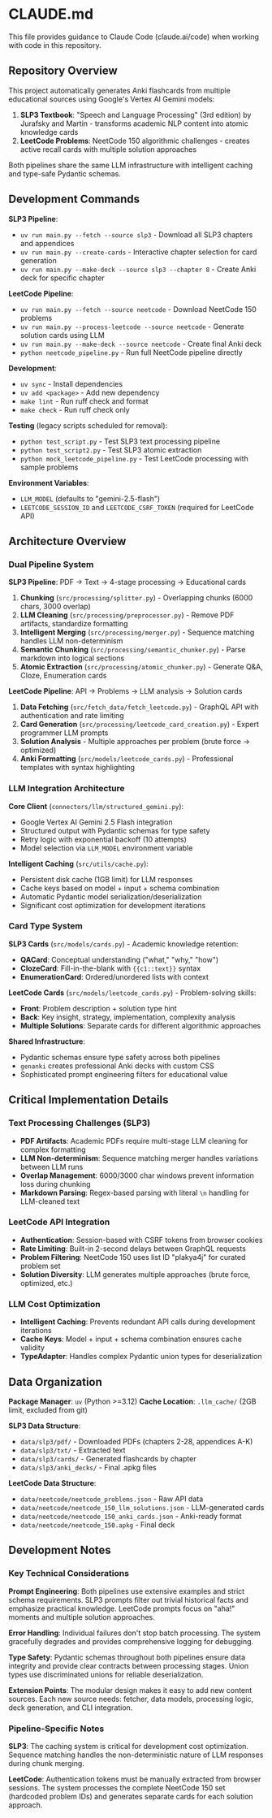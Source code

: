 # CLAUDE.md

This file provides guidance to Claude Code (claude.ai/code) when working with code in this repository.

## Repository Overview

This project automatically generates Anki flashcards from multiple educational sources using Google's Vertex AI Gemini models:

1. **SLP3 Textbook**: "Speech and Language Processing" (3rd edition) by Jurafsky and Martin - transforms academic NLP content into atomic knowledge cards
2. **LeetCode Problems**: NeetCode 150 algorithmic challenges - creates active recall cards with multiple solution approaches

Both pipelines share the same LLM infrastructure with intelligent caching and type-safe Pydantic schemas.

## Development Commands

**SLP3 Pipeline**:
- `uv run main.py --fetch --source slp3` - Download all SLP3 chapters and appendices
- `uv run main.py --create-cards` - Interactive chapter selection for card generation
- `uv run main.py --make-deck --source slp3 --chapter 8` - Create Anki deck for specific chapter

**LeetCode Pipeline**:
- `uv run main.py --fetch --source neetcode` - Download NeetCode 150 problems
- `uv run main.py --process-leetcode --source neetcode` - Generate solution cards using LLM
- `uv run main.py --make-deck --source neetcode` - Create final Anki deck
- `python neetcode_pipeline.py` - Run full NeetCode pipeline directly

**Development**:
- `uv sync` - Install dependencies
- `uv add <package>` - Add new dependency
- `make lint` - Run ruff check and format
- `make check` - Run ruff check only

**Testing** (legacy scripts scheduled for removal):
- `python test_script.py` - Test SLP3 text processing pipeline
- `python test_script2.py` - Test SLP3 atomic extraction
- `python mock_leetcode_pipeline.py` - Test LeetCode processing with sample problems

**Environment Variables**:
- `LLM_MODEL` (defaults to "gemini-2.5-flash")
- `LEETCODE_SESSION_ID` and `LEETCODE_CSRF_TOKEN` (required for LeetCode API)

## Architecture Overview

### Dual Pipeline System

**SLP3 Pipeline**: PDF → Text → 4-stage processing → Educational cards
1. **Chunking** (`src/processing/splitter.py`) - Overlapping chunks (6000 chars, 3000 overlap)
2. **LLM Cleaning** (`src/processing/preprocessor.py`) - Remove PDF artifacts, standardize formatting
3. **Intelligent Merging** (`src/processing/merger.py`) - Sequence matching handles LLM non-determinism
4. **Semantic Chunking** (`src/processing/semantic_chunker.py`) - Parse markdown into logical sections
5. **Atomic Extraction** (`src/processing/atomic_chunker.py`) - Generate Q&A, Cloze, Enumeration cards

**LeetCode Pipeline**: API → Problems → LLM analysis → Solution cards
1. **Data Fetching** (`src/fetch_data/fetch_leetcode.py`) - GraphQL API with authentication and rate limiting
2. **Card Generation** (`src/processing/leetcode_card_creation.py`) - Expert programmer LLM prompts
3. **Solution Analysis** - Multiple approaches per problem (brute force → optimized)
4. **Anki Formatting** (`src/models/leetcode_cards.py`) - Professional templates with syntax highlighting

### LLM Integration Architecture

**Core Client** (`connectors/llm/structured_gemini.py`):
- Google Vertex AI Gemini 2.5 Flash integration
- Structured output with Pydantic schemas for type safety
- Retry logic with exponential backoff (10 attempts)
- Model selection via `LLM_MODEL` environment variable

**Intelligent Caching** (`src/utils/cache.py`):
- Persistent disk cache (1GB limit) for LLM responses
- Cache keys based on model + input + schema combination
- Automatic Pydantic model serialization/deserialization
- Significant cost optimization for development iterations

### Card Type System

**SLP3 Cards** (`src/models/cards.py`) - Academic knowledge retention:
- **QACard**: Conceptual understanding ("what," "why," "how")
- **ClozeCard**: Fill-in-the-blank with `{{c1::text}}` syntax
- **EnumerationCard**: Ordered/unordered lists with context

**LeetCode Cards** (`src/models/leetcode_cards.py`) - Problem-solving skills:
- **Front**: Problem description + solution type hint
- **Back**: Key insight, strategy, implementation, complexity analysis
- **Multiple Solutions**: Separate cards for different algorithmic approaches

**Shared Infrastructure**:
- Pydantic schemas ensure type safety across both pipelines
- `genanki` creates professional Anki decks with custom CSS
- Sophisticated prompt engineering filters for educational value

## Critical Implementation Details

### Text Processing Challenges (SLP3)
- **PDF Artifacts**: Academic PDFs require multi-stage LLM cleaning for complex formatting
- **LLM Non-determinism**: Sequence matching merger handles variations between LLM runs
- **Overlap Management**: 6000/3000 char windows prevent information loss during chunking
- **Markdown Parsing**: Regex-based parsing with literal `\n` handling for LLM-cleaned text

### LeetCode API Integration
- **Authentication**: Session-based with CSRF tokens from browser cookies
- **Rate Limiting**: Built-in 2-second delays between GraphQL requests
- **Problem Filtering**: NeetCode 150 uses list ID "plakya4j" for curated problem set
- **Solution Diversity**: LLM generates multiple approaches (brute force, optimized, etc.)

### LLM Cost Optimization
- **Intelligent Caching**: Prevents redundant API calls during development iterations
- **Cache Keys**: Model + input + schema combination ensures cache validity
- **TypeAdapter**: Handles complex Pydantic union types for deserialization

## Data Organization

**Package Manager**: `uv` (Python >=3.12)
**Cache Location**: `.llm_cache/` (2GB limit, excluded from git)

**SLP3 Data Structure**:
- `data/slp3/pdf/` - Downloaded PDFs (chapters 2-28, appendices A-K)
- `data/slp3/txt/` - Extracted text
- `data/slp3/cards/` - Generated flashcards by chapter
- `data/slp3/anki_decks/` - Final .apkg files

**LeetCode Data Structure**:
- `data/neetcode/neetcode_problems.json` - Raw API data
- `data/neetcode/neetcode_150_llm_solutions.json` - LLM-generated cards
- `data/neetcode/neetcode_150_anki_cards.json` - Anki-ready format
- `data/neetcode/neetcode_150.apkg` - Final deck

## Development Notes

### Key Technical Considerations

**Prompt Engineering**: Both pipelines use extensive examples and strict schema requirements. SLP3 prompts filter out trivial historical facts and emphasize practical knowledge. LeetCode prompts focus on "aha!" moments and multiple solution approaches.

**Error Handling**: Individual failures don't stop batch processing. The system gracefully degrades and provides comprehensive logging for debugging.

**Type Safety**: Pydantic schemas throughout both pipelines ensure data integrity and provide clear contracts between processing stages. Union types use discriminated unions for reliable deserialization.

**Extension Points**: The modular design makes it easy to add new content sources. Each new source needs: fetcher, data models, processing logic, deck generation, and CLI integration.

### Pipeline-Specific Notes

**SLP3**: The caching system is critical for development cost optimization. Sequence matching handles the non-deterministic nature of LLM responses during chunk merging.

**LeetCode**: Authentication tokens must be manually extracted from browser sessions. The system processes the complete NeetCode 150 set (hardcoded problem IDs) and generates separate cards for each solution approach.